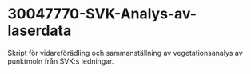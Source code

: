 # 30047770-SVK-Analys-av-laserdata
Skript för vidareförädling och sammanställning av vegetationsanalys av punktmoln från SVK:s ledningar.
